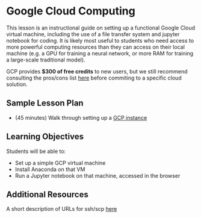 # Google Cloud Computing

This lesson is an instructional guide on setting up a functional Google Cloud virtual machine, including the use of a file transfer system and jupyter notebook for coding. It is likely most useful to students who need access to more powerful computing resources than they can access on their local machine (e.g. a GPU for training a neural network, or more RAM for training a large-scale traditional model).

GCP provides **$300 of free credits** to new users, but we still recommend consulting the pros/cons list [here](../README.md) before commiting to a specific cloud solution.  

## Sample Lesson Plan

- (45 minutes) Walk through setting up a [GCP instance](gcp-setup.md)


## Learning Objectives

Students will be able to:
- Set up a simple GCP virtual machine
- Install Anaconda on that VM
- Run a Jupyter notebook on that machine, accessed in the browser 

## Additional Resources

A short description of URLs for ssh/scp [here](../additional_materials/ssh_users_and_hosts.md)
